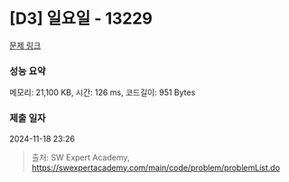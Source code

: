 # [D3] 일요일 - 13229 

[문제 링크](https://swexpertacademy.com/main/code/problem/problemDetail.do?contestProbId=AX0SaDW6L2oDFASs) 

### 성능 요약

메모리: 21,100 KB, 시간: 126 ms, 코드길이: 951 Bytes

### 제출 일자

2024-11-18 23:26



> 출처: SW Expert Academy, https://swexpertacademy.com/main/code/problem/problemList.do